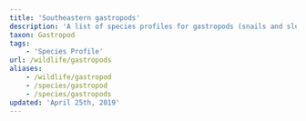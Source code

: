 ```yaml
---
title: 'Southeastern gastropods'
description: 'A list of species profiles for gastropods (snails and slugs) the U.S. Fish and Wildlife Service works to conserve in the Southeastern United States.'
taxon: Gastropod
tags:
    - 'Species Profile'
url: /wildlife/gastropods
aliases:
    - /wildlife/gastropod
    - /species/gastropod
    - /species/gastropods
updated: 'April 25th, 2019'
---
```

